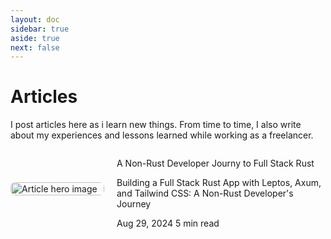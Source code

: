 ```yaml
---
layout: doc
sidebar: true
aside: true
next: false
---
```


# Articles
I post articles here as i learn new things. From time to time, I also write about my experiences and lessons learned while working as a freelancer.


<a href="/articles/rust/full-stack-rust-with-leptos-axum-and-tailwind-css" class="article-card" style="display: flex; text-decoration: none; align-items: center;">
  <div style="flex: 0 0 150px; margin-right: 20px;">
    <img src="/rust/leptos.png" alt="Article hero image" style="width: 100%; height: 100%; object-fit: cover; border-radius: 8px;">
  </div>
  <div style="flex: 1;">
    <p class="article-title">A Non-Rust Developer Journy to Full Stack Rust</p>
    <p class="article-excerpt">
      Building a Full Stack Rust App with Leptos, Axum, and Tailwind CSS: A Non-Rust Developer's Journey
    </p>
    <div class="article-meta">
      <span class="article-date">Aug 29, 2024</span>
      <span class="article-read-time">5 min read</span>
    </div>
  </div>
</a>
